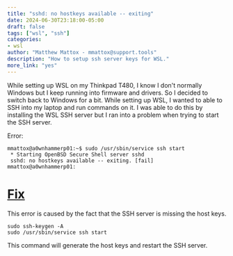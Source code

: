 ```yaml
---
title: "sshd: no hostkeys available -- exiting"
date: 2024-06-30T23:18:00-05:00
draft: false
tags: ["wsl", "ssh"]
categories:
- wsl
author: "Matthew Mattox - mmattox@support.tools"
description: "How to setup ssh server keys for WSL."
more_link: "yes"
---
```


While setting up WSL on my Thinkpad T480, I know I don't normally Windows but I keep running into firmware and drivers. So I decided to switch back to Windows for a bit. While setting up WSL, I wanted to able to SSH into my laptop and run commands on it. I was able to do this by installing the WSL SSH server but I ran into a problem when trying to start the SSH server.

Error:
```
mmattox@a0wnhammerp01:~$ sudo /usr/sbin/service ssh start
 * Starting OpenBSD Secure Shell server sshd
 sshd: no hostkeys available -- exiting. [fail]
mmattox@a0wnhammerp01:
```

<!--more-->
# [Fix](#fix)
This error is caused by the fact that the SSH server is missing the host keys.

```
sudo ssh-keygen -A
sudo /usr/sbin/service ssh start
```

This command will generate the host keys and restart the SSH server.
